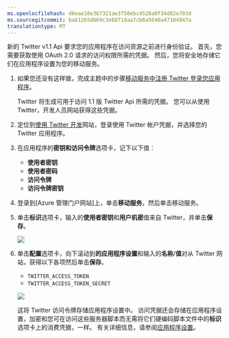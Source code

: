 ```yaml
---
ms.openlocfilehash: d8eae18e367321ae3750ebc4528a0f34d02e703d
ms.sourcegitcommit: bab1265d669c3e6871daa7cb8a5640a47104947a
translationtype: MT
---
```



新的 Twitter v1.1 Api 要求您的应用程序在访问资源之前进行身份验证。 首先，您需要获取使用 OAuth 2.0 请求的访问权限所需的凭据。 然后，您将安全地存储它们在应用程序设置为您的移动服务。

1. 如果您还没有这样做，完成主题中的步骤<a href="../articles/mobile-services/mobile-services-how-to-register-twitter-authentication.md/" target="_blank">移动服务中注册 Twitter 登录您应用程序</a>。 
  
    Twitter 将生成可用于访问 1.1 版 Twitter Api 所需的凭据。 您可以从使用 Twitter，开发人员网站获得这些凭据。 

2. 定位到<a href="http://go.microsoft.com/fwlink/p/?LinkId=268300" target="_blank">使用 Twitter 开发</a>网站，登录使用 Twitter 帐户凭据，并选择您的 Twitter 应用程序。

3. 在应用程序的**密钥和访问令牌**选项卡，记下以下值︰

    + **使用者密钥**
    + **使用者密码**
    + **访问令牌**
    + **访问令牌密钥**

4. 登录到[Azure 管理门户网站]上，单击**移动服务**，然后单击移动服务。

5. 单击**标识**选项卡，输入的**使用者密钥**和**用户机密**值来自 Twitter，并单击**保存**。 

    ![](./media/mobile-services-register-twitter-access/mobile-identity-tab-twitter-only.png)

2. 单击**配置**选项卡，向下滚动到**的应用程序设置**和输入的**名称**/**值**对从 Twitter 网站，获得以下各项然后单击**保存**。

    + `TWITTER_ACCESS_TOKEN`
    + `TWITTER_ACCESS_TOKEN_SECRET`

    ![](./media/mobile-services-register-twitter-access/mobile-schedule-job-app-settings.png)

    这将 Twitter 访问令牌存储应用程序设置中。 访问凭据还会存储在应用程序设置，加密和您可在访问这些服务器脚本而无需将它们硬编码脚本文件中的**标识**选项卡上的消费凭据，一样。 有关详细信息，请参阅[应用程序设置]。

<!-- URLs. -->
[移动服务服务器脚本引用]: http://go.microsoft.com/fwlink/?LinkId=262293
[Azure 的管理门户]: https://manage.windowsazure.com/
[移动服务中注册 Twitter 登录应用程序]: ../articles/mobile-services/mobile-services-how-to-register-twitter-authentication.md
[Twitter 的开发人员]: http://go.microsoft.com/fwlink/p/?LinkId=268300
[应用程序设置]: http://msdn.microsoft.com/library/azure/b6bb7d2d-35ae-47eb-a03f-6ee393e170f7